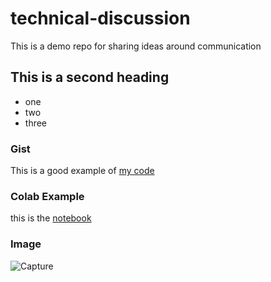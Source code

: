 # technical-discussion
This is a demo repo for sharing ideas around communication


## This is a second heading

* one
* two
* three

### Gist

This is a good example of [my code](https://gist.github.com/JJ-Francisco/46538cff958ce37f9ed657cc2a671324)

### Colab Example

this is the [notebook](https://github.com/JJ-Francisco/technical-discussion/blob/main/technical_docs.ipynb)

### Image

![Capture](https://user-images.githubusercontent.com/62796724/205228674-272c6588-f4c4-4e0a-84df-90ae0a842f64.PNG)
